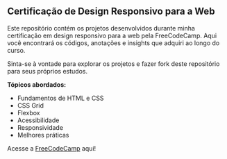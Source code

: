 ## Certificação de Design Responsivo para a Web

Este repositório contém os projetos desenvolvidos durante minha certificação em design responsivo para a web pela FreeCodeCamp. Aqui você encontrará os códigos, anotações e insights que adquiri ao longo do curso.

Sinta-se à vontade para explorar os projetos e fazer fork deste repositório para seus próprios estudos.

**Tópicos abordados:**

* Fundamentos de HTML e CSS
* CSS Grid
* Flexbox
* Acessibilidade
* Responsividade
* Melhores práticas

Acesse a [FreeCodeCamp](https://www.freecodecamp.org) aqui!